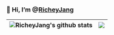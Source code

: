 ### 👋 Hi, I’m @[RicheyJang](https://richeyjang.com)

| <img align="center" src="https://github-readme-stats.vercel.app/api?username=RicheyJang&count_private=true&show_icons=true&hide_border=true" alt="RicheyJang's github stats" /> | <img align="center" src="https://github-readme-stats.vercel.app/api/top-langs/?username=RicheyJang&hide=Assembly&layout=compact&hide_border=true" /> |
| ------------- | ------------- |
